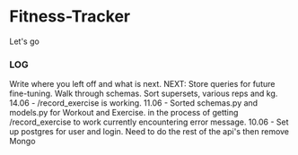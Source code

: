 # Fitness-Tracker

Let's go


### LOG

Write where you left off and what is next. 
NEXT: Store queries for future fine-tuning. Walk through schemas. Sort supersets, various reps and kg. 
14.06 - /record_exercise is working. 
11.06 - Sorted schemas.py and models.py for Workout and Exercise. in the process of getting /record_exercise to work
        currently encountering error message. 
10.06 - Set up postgres for user and login. Need to do the rest of the api's then remove Mongo